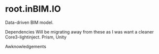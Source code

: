 # root.inBIM.IO
<FontIcon FontFamily="Segoe MDL2 Assets" Glyph="&amp;#xE74C;" /> Data-driven BIM model.

Dependencies
Will be migrating away from these as I was want a cleaner Core3-lightinject.
Prism, Unity

Awknowledgements
